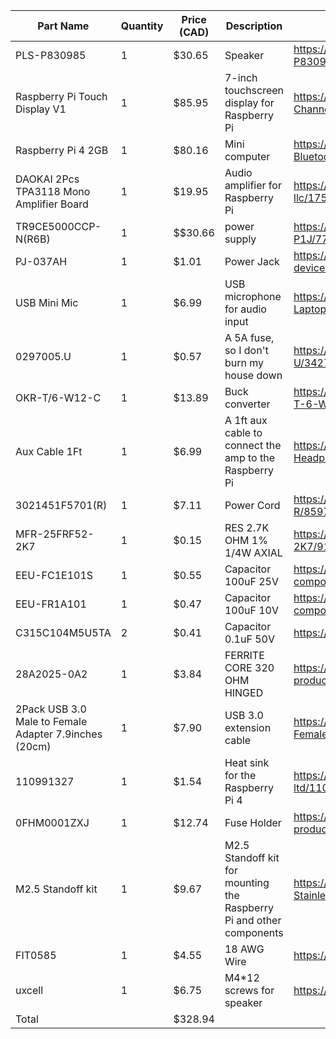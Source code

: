 |Part Name                                            |Quantity|Price (CAD)|Description                                                         |Link                                                                                                |
|-----------------------------------------------------|--------|-----------|--------------------------------------------------------------------|----------------------------------------------------------------------------------------------------|
|PLS-P830985                                          |1       |$30.65     |Speaker                                                             |https://www.digikey.ca/en/products/detail/peerless-by-tymphany/PLS-P830985/6211132                  |
|Raspberry Pi Touch Display V1                        |1       |$85.95     |7-inch touchscreen display for Raspberry Pi                         |https://www.amazon.ca/DAOKAI-TPA3118-Amplifier-Single-Channel/dp/B0BCK9ZRC4/                        |
|Raspberry Pi 4 2GB                                   |1       |$80.16     |Mini computer                                                       |https://www.amazon.ca/Raspberry-Model-2019-Quad-Bluetooth/dp/B07TD42S27/                            |
|DAOKAI 2Pcs TPA3118 Mono Amplifier Board             |1       |$19.95     |Audio amplifier for Raspberry Pi                                    |https://www.digikey.ca/en/products/detail/adafruit-industries-llc/1752/4990780                      |
|TR9CE5000CCP-N(R6B)                                  |1       |$$30.66    |power supply                                                        |https://www.digikey.ca/en/products/detail/mean-well-usa-inc/GST60A12-P1J/7703712                    |
|PJ-037AH                                             |1       |$1.01      |Power Jack                                                          |https://www.digikey.ca/en/products/detail/same-sky-formerly-cui-devices/PJ-037AH/1644547            |
|USB Mini Mic                                         |1       |$6.99      |USB microphone for audio input                                      |https://www.amazon.ca/Mini-Microphone-Skype-Desktop-Laptop/dp/B076BC2Y3W/                           |
|0297005.U                                            |1       |$0.57      |A 5A fuse, so I don't burn my house down                            |https://www.digikey.ca/en/products/detail/littelfuse-inc/0297005-U/3427486                          |
|OKR-T/6-W12-C                                        |1       |$13.89     |Buck converter                                                      |https://www.digikey.ca/en/products/detail/murata-power-solutions-inc/OKR-T-6-W12-C/2199629          |
|Aux Cable 1Ft                                        |1       |$6.99      |A 1ft aux cable to connect the amp to the Raspberry Pi              |https://www.amazon.ca/Tan-QY-Auxiliary-Compatible-Headphones/dp/B08BNMJ3ND/                         |
|3021451F5701(R)                                      |1       |$7.11      |Power Cord                                                          |https://www.digikey.ca/en/products/detail/globtek-inc/3021451F5701-R/8597816                        |
|MFR-25FRF52-2K7                                      |1       |$0.15      |RES 2.7K OHM 1% 1/4W AXIAL                                          |https://www.digikey.ca/en/products/detail/yageo/MFR-25FRF52-2K7/9138955                             |
|EEU-FC1E101S                                         |1       |$0.55      |Capacitor 100uF 25V                                                 |https://www.digikey.ca/en/products/detail/panasonic-electronic-components/EEU-FC1E101S/266278       |
|EEU-FR1A101                                          |1       |$0.47      |Capacitor 100uF 10V                                                 |https://www.digikey.ca/en/products/detail/panasonic-electronic-components/EEU-FR1A101/2433507       |
|C315C104M5U5TA                                       |2       |$0.41      |Capacitor 0.1uF 50V                                                 |https://www.digikey.ca/en/products/detail/kemet/C315C104M5U5TA/817927                               |
|28A2025-0A2                                          |1       |$3.84      |FERRITE CORE 320 OHM HINGED                                         |https://www.digikey.ca/en/products/detail/laird-signal-integrity-products/28A2025-0A2/242803        |
|2Pack USB 3.0 Male to Female Adapter 7.9inches (20cm)|1       |$7.90      |USB 3.0 extension cable                                             |https://www.amazon.ca/Female-Extension-Cable-Male-Female/dp/B084WPG7QG/                             |
|110991327                                            |1       |$1.54      |Heat sink for the Raspberry Pi 4                                    |https://www.digikey.ca/en/products/detail/seeed-technology-co-ltd/110991327/10451876                |
|0FHM0001ZXJ                                          |1       |$12.74     |Fuse Holder                                                         |https://www.digikey.ca/en/products/detail/littelfuse-commercial-vehicle-products/0FHM0001ZXJ/2004060|
|M2.5 Standoff kit                                    |1       |$9.67      |M2.5 Standoff kit for mounting the Raspberry Pi and other components|https://www.amazon.ca/XLX-Male-Female-Female-Female-Assortment-Stainless/dp/B07FMV5RMG/             |
|FIT0585                                              |1       |$4.55      |18 AWG Wire                                                         |https://www.digikey.ca/en/products/detail/dfrobot/FIT0585/9559254?gQT=1                             |
|uxcell                                               |1       |$6.75      |M4*12 screws for speaker                                            |https://www.amazon.ca/gp/product/B0F1YR73PB/                                                        |
|Total                                                |        |$328.94    |                                                                    |                                                                                                    |
